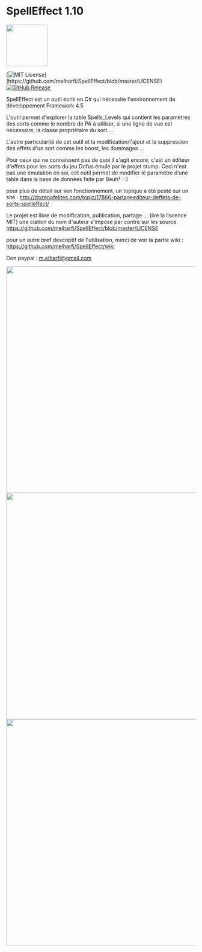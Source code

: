 # SpellEffect 1.10

<img src="SpellEffect/Resources/159.ico" width = "110">

[![MIT License](https://img.shields.io/apm/l/atomic-design-ui.svg?)](https://github.com/melharfi/SpellEffect/blob/master/LICENSE)
[![GitHub Release](https://img.shields.io/github/v/release/melharfi/SpellEffect)](https://github.com/melharfi/SpellEffect/releases) 

SpellEffect est un outil écris en C# qui nécessite l'environnement de développement Framework 4.5

L'outil permet d'explorer la table Spells_Levels qui contient les paramètres des sorts comme le nombre de PA à utiliser, si une ligne de vue est nécessaire, la classe propriétaire du sort ...

L'autre particularité de cet outil et la modification/l'ajout et la suppression des effets d'un sort comme les boost, les dommages ...

Pour ceux qui ne connaissent pas de quoi il s'agit encore, c'est un éditeur d'effets pour les sorts du jeu Dofus émulé par le projet stump.
Ceci n'est pas une émulation en soi, cet outil permet de modifier le paramètre d’une table dans la base de données faite par Beuh² :-)

pour plus de détail sur son fonctionnement, un topique a été posté sur un site :
http://dozenofelites.com/topic/17866-partageediteur-deffets-de-sorts-spelleffect/

Le projet est libre de modification, publication, partage ... (lire la liscence MIT) une ciation du nom d'auteur s'impose par contre sur les source.
https://github.com/melharfi/SpellEffect/blob/master/LICENSE

pour un autre bref descriptif de l'utilisation, merci de voir la partie wiki :
https://github.com/melharfi/SpellEffect/wiki

Don paypal : m.elharfi@gmail.com

<img src="SpellEffect/Resources/howToIopWrath.gif" width = "600">
<img src="SpellEffect/Resources/howToCopyDebugedRawData.gif" width = "600">
<img src="SpellEffect/Resources/howToAddClientVersion.gif" width = "600">

